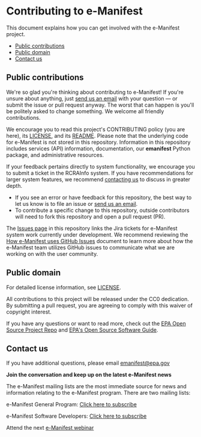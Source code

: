 # Contributing to e-Manifest
This document explains how you can get involved with the e-Manifest project.

* [Public contributions](#public-contributions)
* [Public domain](#public-domain)
* [Contact us](#contact-us)

## Public contributions

We're so glad you're thinking about contributing to e-Manifest! If you're unsure about anything, just [send us an email](mailto:emanifest@epa.gov) with your question — or submit the issue or pull request anyway. The worst that can happen is you'll be politely asked to change something. We welcome all friendly contributions.

We encourage you to read this project's CONTRIBUTING policy (you are here), its [LICENSE](LICENSE.md), and its [README](README.md). Please note that the underlying code for e-Manifest is not stored in this repository. Information in this repository includes services (API) information, documentation, our **emanifest** Python package, and administrative resources.

If your feedback pertains directly to system functionality, we encourage you to submit a ticket in the RCRAInfo system. If you have 
recommendations for larger system features, we recommend [contacting us](#contact-us) to discuss in greater depth.

* If you see an error or have feedback for this repository, the best way to let us know is to file an issue or [send us an email](mailto:emanifest@epa.gov).
* To contribute a specific change to this repository, outside contributors will need to fork this repository and open a pull request (PR).

The [Issues page](https://github.com/USEPA/e-manifest/issues) in this repository links the Jira tickets for e-Manifest system work currently under development. We recommend reviewing the [How e-Manifest uses GitHub Issues](https://github.com/USEPA/e-manifest/blob/master/Reference/How%20e-Manifest%20uses%20GitHub%20Issues.pdf) document to learn more about how the e-Manifest team utilizes GitHub issues to communicate what we are working on with the user community.

## Public domain

For detailed license information, see [LICENSE](LICENSE.md).

All contributions to this project will be released under the CC0 dedication. By submitting a pull request, you are agreeing to comply with this waiver of copyright interest.

If you have any questions or want to read more, check out the [EPA Open Source Project Repo](https://github.com/USEPA/open-source-projects) and [EPA's Open Source Software Guide](https://www.epa.gov/developers/open-source-software-and-epa-code-repository-requirements).

## Contact us

If you have additional questions, please email [emanifest@epa.gov](mailto:emanifest@epa.gov)

**Join the conversation and keep up on the latest e-Manifest news**

The e-Manifest mailing lists are the most immediate source for news and information relating to the e-Manifest program. There are two mailing lists:

e-Manifest General Program: [Click here to subscribe](https://public.govdelivery.com/accounts/USEPAORCR/subscriber/new?topic_id=USEPAORCR_4)

e-Manifest Software Developers: [Click here to subscribe](https://public.govdelivery.com/accounts/USEPAORCR/subscriber/new?topic_id=USEPAORCR_9)

Attend the next [e-Manifest webinar](https://www.epa.gov/e-manifest/monthly-webinars-about-hazardous-waste-electronic-manifest-e-manifest)
